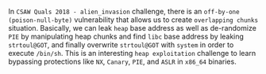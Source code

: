 In `CSAW Quals 2018 - alien_invasion` challenge, there is an `off-by-one (poison-null-byte)` vulnerability that allows us to create `overlapping chunks` situation. Basically, we can leak `heap` base address as well as de-randomize `PIE` by manipulating heap chunks and find `libc` base address by leaking `strtoul@GOT`, and finally overwrite `strtoul@GOT` with `system` in order to execute `/bin/sh`. This is an interesting `heap exploitation` challenge to learn bypassing protections like `NX`, `Canary`, `PIE`, and `ASLR` in `x86_64` binaries.
